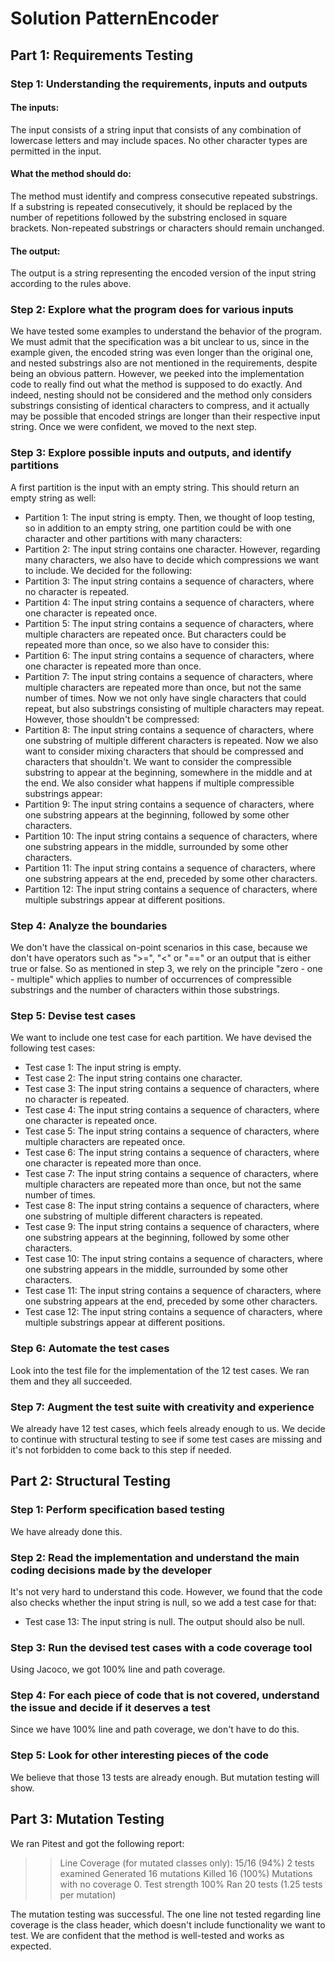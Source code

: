 # Solution PatternEncoder
## Part 1: Requirements Testing
### Step 1: Understanding the requirements, inputs and outputs
#### The inputs:
The input consists of a string input that consists of any combination of lowercase letters and may include spaces. No other character types are permitted in the input.
#### What the method should do:
The method must identify and compress consecutive repeated substrings. If a substring is repeated consecutively, it should be replaced by the number of repetitions followed by the substring enclosed in square brackets. Non-repeated substrings or characters should remain unchanged.
#### The output:
The output is a string representing the encoded version of the input string according to the rules above.

### Step 2: Explore what the program does for various inputs
We have tested some examples to understand the behavior of the program. We must admit that the specification was a bit unclear to us, since in the example given, the encoded string was even longer than the original one, and nested substrings also are not mentioned in the requirements, despite being an obvious pattern. However, we peeked into the implementation code to really find out what the method is supposed to do exactly. And indeed, nesting should not be considered and the method only considers substrings consisting of identical characters to compress, and it actually may be possible that encoded strings are longer than their respective input string. Once we were confident, we moved to the next step.

### Step 3: Explore possible inputs and outputs, and identify partitions
A first partition is the input with an empty string. This should return an empty string as well:
- Partition 1: The input string is empty.
Then, we thought of loop testing, so in addition to an empty string, one partition could be with one character and other partitions with many characters:
- Partition 2: The input string contains one character.
However, regarding many characters, we also have to decide which compressions we want to include. We decided for the following:
- Partition 3: The input string contains a sequence of characters, where no character is repeated.
- Partition 4: The input string contains a sequence of characters, where one character is repeated once.
- Partition 5: The input string contains a sequence of characters, where multiple characters are repeated once.
But characters could be repeated more than once, so we also have to consider this:
- Partition 6: The input string contains a sequence of characters, where one character is repeated more than once.
- Partition 7: The input string contains a sequence of characters, where multiple characters are repeated more than once, but not the same number of times.
Now we not only have single characters that could repeat, but also substrings consisting of multiple characters may repeat. However, those shouldn't be compressed:
- Partition 8: The input string contains a sequence of characters, where one substring of multiple different characters is repeated.
Now we also want to consider mixing characters that should be compressed and characters that shouldn't. We want to consider the compressible substring to appear at the beginning, somewhere in the middle and at the end. We also consider what happens if multiple compressible substrings appear:
- Partition 9: The input string contains a sequence of characters, where one substring appears at the beginning, followed by some other characters.
- Partition 10: The input string contains a sequence of characters, where one substring appears in the middle, surrounded by some other characters.
- Partition 11: The input string contains a sequence of characters, where one substring appears at the end, preceded by some other characters.
- Partition 12: The input string contains a sequence of characters, where multiple substrings appear at different positions.

### Step 4: Analyze the boundaries
We don't have the classical on-point scenarios in this case, because we don't have operators such as ">=", "<" or "==" or an output that is either true or false. So as mentioned in step 3, we rely on the principle "zero - one - multiple" which applies to number of occurrences of compressible substrings and the number of characters within those substrings.

### Step 5: Devise test cases
We want to include one test case for each partition. We have devised the following test cases:
- Test case 1: The input string is empty.
- Test case 2: The input string contains one character.
- Test case 3: The input string contains a sequence of characters, where no character is repeated.
- Test case 4: The input string contains a sequence of characters, where one character is repeated once.
- Test case 5: The input string contains a sequence of characters, where multiple characters are repeated once.
- Test case 6: The input string contains a sequence of characters, where one character is repeated more than once.
- Test case 7: The input string contains a sequence of characters, where multiple characters are repeated more than once, but not the same number of times.
- Test case 8: The input string contains a sequence of characters, where one substring of multiple different characters is repeated.
- Test case 9: The input string contains a sequence of characters, where one substring appears at the beginning, followed by some other characters.
- Test case 10: The input string contains a sequence of characters, where one substring appears in the middle, surrounded by some other characters.
- Test case 11: The input string contains a sequence of characters, where one substring appears at the end, preceded by some other characters.
- Test case 12: The input string contains a sequence of characters, where multiple substrings appear at different positions.

### Step 6: Automate the test cases

Look into the test file for the implementation of the 12 test cases. We ran them and they all succeeded.

### Step 7: Augment the test suite with creativity and experience

We already have 12 test cases, which feels already enough to us. We decide to continue with structural testing to see if some test cases are missing and it's not forbidden to come back to this step if needed.

## Part 2: Structural Testing

### Step 1: Perform specification based testing
We have already done this.
### Step 2: Read the implementation and understand the main coding decisions made by the developer
It's not very hard to understand this code. However, we found that the code also checks whether the input string is null, so we add a test case for that:
- Test case 13: The input string is null. The output should also be null.
### Step 3: Run the devised test cases with a code coverage tool
Using Jacoco, we got 100% line and path coverage.
### Step 4: For each piece of code that is not covered, understand the issue and decide if it deserves a test
Since we have 100% line and path coverage, we don't have to do this.
### Step 5: Look for other interesting pieces of the code
We believe that those 13 tests are already enough. But mutation testing will show.

## Part 3: Mutation Testing

We ran Pitest and got the following report:
>> Line Coverage (for mutated classes only): 15/16 (94%)
>> 2 tests examined
>> Generated 16 mutations Killed 16 (100%)
>> Mutations with no coverage 0. Test strength 100%
>> Ran 20 tests (1.25 tests per mutation)

The mutation testing was successful. The one line not tested regarding line coverage is the class header, which doesn't include functionality we want to test. We are confident that the method is well-tested and works as expected.